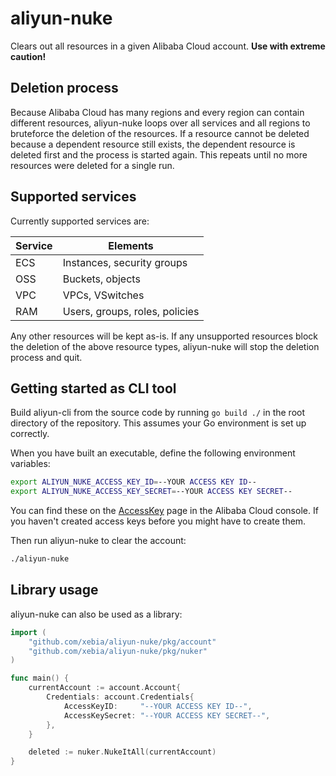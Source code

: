 # aliyun-nuke

Clears out all resources in a given Alibaba Cloud account. **Use with extreme caution!**

## Deletion process

Because Alibaba Cloud has many regions and every region can contain different resources, aliyun-nuke loops over all services and all regions to bruteforce the deletion of the resources. If a resource cannot be deleted because a dependent resource still exists, the dependent resource is deleted first and the process is started again. This repeats until no more resources were deleted for a single run.

## Supported services

Currently supported services are:

| Service | Elements                       |
| ------- | ------------------------------ |
| ECS     | Instances, security groups     |
| OSS     | Buckets, objects               |
| VPC     | VPCs, VSwitches                |
| RAM     | Users, groups, roles, policies |

Any other resources will be kept as-is. If any unsupported resources block the deletion of the above resource types, aliyun-nuke will stop the deletion process and quit.

## Getting started as CLI tool

Build aliyun-cli from the source code by running `go build ./` in the root directory of the repository. This assumes your Go environment is set up correctly.

When you have built an executable, define the following environment variables:

```bash
export ALIYUN_NUKE_ACCESS_KEY_ID=--YOUR ACCESS KEY ID--
export ALIYUN_NUKE_ACCESS_KEY_SECRET=--YOUR ACCESS KEY SECRET--
```

You can find these on the [AccessKey](https://ak-console.aliyun.com/) page in the Alibaba Cloud console. If you haven't created access keys before you might have to create them.

Then run aliyun-nuke to clear the account:

```bash
./aliyun-nuke
```

## Library usage

aliyun-nuke can also be used as a library:

```go
import (
	"github.com/xebia/aliyun-nuke/pkg/account"
	"github.com/xebia/aliyun-nuke/pkg/nuker"
)

func main() {
	currentAccount := account.Account{
		Credentials: account.Credentials{
			AccessKeyID:     "--YOUR ACCESS KEY ID--",
			AccessKeySecret: "--YOUR ACCESS KEY SECRET--",
		},
	}

	deleted := nuker.NukeItAll(currentAccount)
}

```
